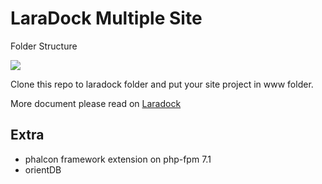 # LaraDock Multiple Site

Folder Structure

![](https://s21.postimg.org/o1tkv8b8n/explorer_2016_11_09_17_21_01.png)

Clone this repo to laradock folder and put your site project in www folder.

More document please read on [Laradock](https://github.com/laradock/laradock)

Extra
-
* phalcon framework extension on php-fpm 7.1
* orientDB
